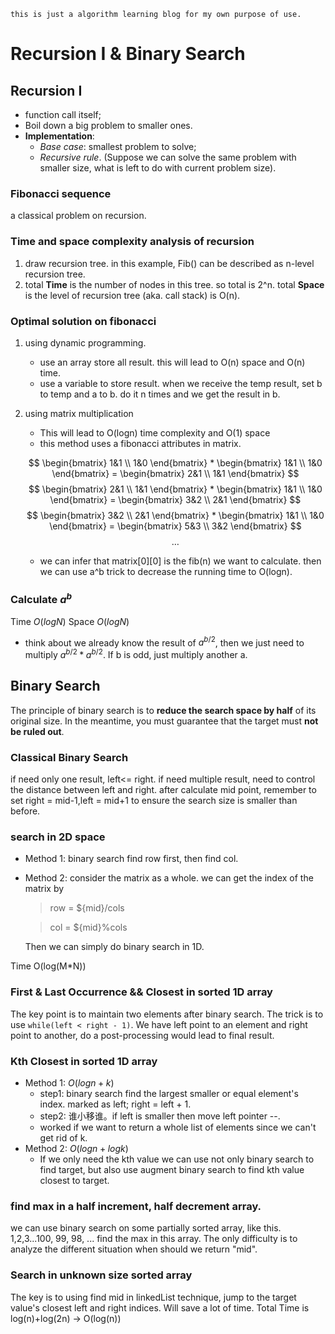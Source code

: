 `this is just a algorithm learning blog for my own purpose of use.`
# Recursion I & Binary Search
## Recursion I
- function call itself;
- Boil down a big problem to smaller ones.
- **Implementation**:
    - *Base case*: smallest problem to solve;
    - *Recursive rule*. (Suppose we can solve the same problem with smaller size, what is left to do with current problem size).


### Fibonacci sequence

a classical problem on recursion.

### Time and space complexity analysis of recursion
1. draw recursion tree. in this example, Fib() can be described as n-level recursion tree. 
2. total **Time** is the number of nodes in this tree. so total is 2^n. total **Space** is the level of recursion tree (aka. call stack) is O(n).

### Optimal solution on fibonacci
1.  using dynamic programming. 
    - use an array store all result. this will lead to O(n) space and O(n) time.
    - use a variable to store result. when we receive the temp result, set b to temp and a to b. do it n times and we get the result in b.
2.  using matrix multiplication
    - This will lead to O(logn) time complexity and O(1) space
    - this method uses a fibonacci attributes in matrix.

    $$
        \begin{bmatrix}
            1&1 \\
            1&0 
        \end{bmatrix} *
        \begin{bmatrix}
            1&1 \\
            1&0 
        \end{bmatrix} = 
        \begin{bmatrix}
            2&1 \\
            1&1 
        \end{bmatrix}
    $$
    $$
        \begin{bmatrix}
            2&1 \\
            1&1 
        \end{bmatrix} *
        \begin{bmatrix}
            1&1 \\
            1&0 
        \end{bmatrix} = 
        \begin{bmatrix}
            3&2 \\
            2&1 
        \end{bmatrix}
    $$
    $$
        \begin{bmatrix}
            3&2 \\
            2&1 
        \end{bmatrix} *
        \begin{bmatrix}
            1&1 \\
            1&0 
        \end{bmatrix} = 
        \begin{bmatrix}
            5&3 \\
            3&2 
        \end{bmatrix}
    $$
    $$\dots$$

    - we can infer that matrix[0][0] is the fib(n) we want to calculate. then we can use a^b trick to decrease the running time to O(logn).

### Calculate **$a^b$**

Time $O(logN)$ Space $O(logN)$
- think about we already know the result of $a^{b/2}$, then we just need to multiply $a^{b/2}*a^{b/2}$. If b is odd, just multiply another a.

## Binary Search
The principle of binary search is to **reduce the search space by half** of its original size. In the meantime, you must guarantee that the target must **not be ruled out**. 

### Classical Binary Search
if need only one result, left<= right.
if need multiple result, need to control the distance between left and right.
after calculate mid point, remember to set right = mid-1,left = mid+1 to ensure the search size is smaller than before.

### search in 2D space
- Method 1: binary search find row first, then find col.
- Method 2: consider the matrix as a whole. we can get the index of the matrix by 
    > row = ${mid}/cols
        
    > col = ${mid}%cols

    Then we can simply do binary search in 1D.

Time O(log(M*N))  

### First & Last Occurrence && Closest in sorted 1D array

The key point is to maintain two elements after binary search. The trick is to use `while(left < right - 1)`. We have left point to an element and right point to another, do a post-processing would lead to final result.

### Kth Closest in sorted 1D array
- Method 1: $O(logn+k)$ 
    - step1: binary search find the largest smaller or equal element's index. marked as left; right = left + 1.
    - step2: 谁小移谁。if left is smaller then move left pointer --.
    - worked if we want to return a whole list of elements since we can't get rid of k.
- Method 2: $O(logn + logk)$
    - If we only need the kth value we can use not only binary search to find target, but also use augment binary search to find kth value closest to target.

### find max in a half increment, half decrement array.
we can use binary search on some partially sorted array, like this. 1,2,3...100, 99, 98, ... find the max in this array.
The only difficulty is to analyze the different situation when should we return "mid".

### Search in unknown size sorted array
The key is to using find mid in linkedList technique, jump to the target value's closest left and right indices. Will save a lot of time. Total Time is log(n)+log(2n) -> O(log(n))


